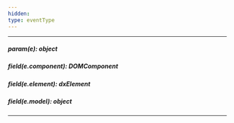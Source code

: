 ```yaml
---
hidden: 
type: eventType
---
```

---
##### param(e): object

##### field(e.component): DOMComponent

##### field(e.element): dxElement

##### field(e.model): object

---
